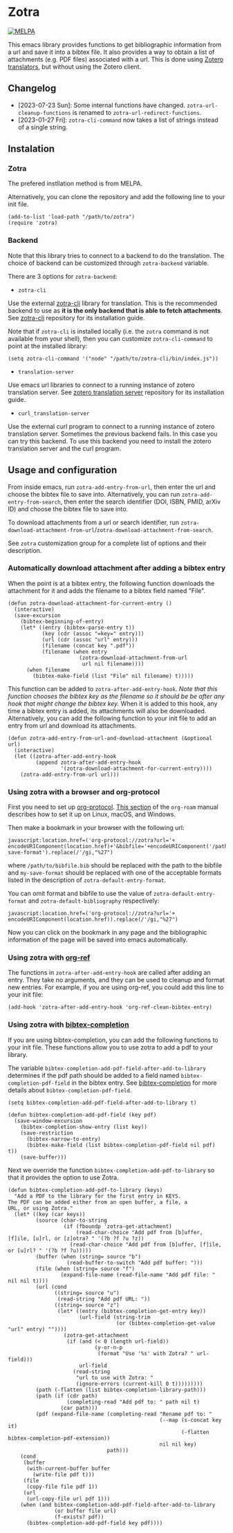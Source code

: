 # Zotra

[![MELPA](https://melpa.org/packages/zotra-badge.svg)](https://melpa.org/#/zotra)

This emacs library provides functions to get bibliographic information from a url and save it into a bibtex file.
It also provides a way to obtain a list of attachments (e.g. PDF files) associated with a url.
This is done using [Zotero translators](https://www.zotero.org/support/translators), but without using the Zotero client.

## Changelog

- [2023-07-23 Sun]: Some internal functions have changed. `zotra-url-cleanup-functions` is renamed to `zotra-url-redirect-functions`.
- [2023-01-27 Fri]: `zotra-cli-command` now takes a list of strings instead of a single string.

## Instalation

### Zotra

The prefered instllation method is from MELPA.

Alternatively, you can clone the repository and add the following line to your init file.

``` emacs-lisp
(add-to-list 'load-path "/path/to/zotra")
(require 'zotra)
```

### Backend

Note that this library tries to connect to a backend to do the translation.
The choice of backend can be customized through `zotra-backend` variable.

There are 3 options for `zotra-backend`:
- `zotra-cli`

Use the external [zotra-cli](https://github.com/mpedramfar/zotra-cli) library for translation.
This is the recommended backend to use as **it is the only backend that is able to fetch attachments**.
See [zotra-cli](https://github.com/mpedramfar/zotra-cli) repository for its installation guide.

Note that if `zotra-cli` is installed locally (i.e. the `zotra` command is not available from your shell), then you can customize `zotra-cli-command` to point at the installed library:
```elisp
(setq zotra-cli-command '("node" "/path/to/zotra-cli/bin/index.js"))
```


- `translation-server`

Use emacs url libraries to connect to a running instance of zotero translation server.
See [zotero translation server](https://github.com/zotero/translation-server/) repository for its installation guide.

- `curl_translation-server`

Use the external curl program to connect to a running instance of zotero translation server.
Sometimes the previous backend fails. In this case you can try this backend.
To use this backend you need to install the zotero translation server and the curl program.

## Usage and configuration

From inside emacs, run `zotra-add-entry-from-url`, then enter the url and choose the bibtex file to save into.
Alternatively, you can run `zotra-add-entry-from-search`, then enter the search identifier (DOI, ISBN, PMID, arXiv ID) and choose the bibtex file to save into.

To download attachments from a url or search identifier, run `zotra-download-attachment-from-url`/`zotra-download-attachment-from-search`.

See `zotra` customization group for a complete list of options and their description.

### Automatically download attachment after adding a bibtex entry

When the point is at a bibtex entry, the following function downloads the attachment for it and adds the filename to a bibtex field named "File".
```emacs-lisp
(defun zotra-download-attachment-for-current-entry ()
  (interactive)
  (save-excursion
    (bibtex-beginning-of-entry)
    (let* ((entry (bibtex-parse-entry t))
           (key (cdr (assoc "=key=" entry)))
           (url (cdr (assoc "url" entry)))
           (filename (concat key ".pdf"))
           (filename (when entry
                       (zotra-download-attachment-from-url
                        url nil filename))))
      (when filename
        (bibtex-make-field (list "File" nil filename) t)))))
```

This function can be added to `zotra-after-add-entry-hook`. 
*Note that this function chooses the bibtex key as the filename so it should be be after any hook that might change the bibtex key.*
When it is added to this hook, any time a bibtex entry is added, its attachments will also be downloaded.
Alternatively, you can add the following function to your init file to add an entry from url and download its attachments.

```emacs-lisp
(defun zotra-add-entry-from-url-and-download-attachment (&optional url)
  (interactive)
  (let ((zotra-after-add-entry-hook
         (append zotra-after-add-entry-hook
                 '(zotra-download-attachment-for-current-entry))))
    (zotra-add-entry-from-url url)))
```

### Using zotra with a browser and org-protocol

First you need to set up [org-protocol](https://orgmode.org/worg/org-contrib/org-protocol.html). [This section](https://www.orgroam.com/manual.html#Installation-_00281_0029) of the `org-roam` manual describes how to set it up on Linux, macOS, and Windows.

Then make a bookmark in your browser with the following url:
```
javascript:location.href=('org-protocol://zotra?url='+ encodeURIComponent(location.href)+'&bibfile='+encodeURIComponent('/path/to/bibfile.bib')+'&format=my-save-format').replace(/'/gi,"%27")
```
where `/path/to/bibfile.bib` should be replaced with the path to the bibfile and `my-save-format` should be replaced with one of the acceptable formats listed in the description of `zotra-default-entry-format`.

You can omit format and bibfile to use the value of `zotra-default-entry-format` and `zotra-default-bibliography` respectively:
```
javascript:location.href=('org-protocol://zotra?url='+ encodeURIComponent(location.href)).replace(/'/gi,"%27")
```
Now you can click on the bookmark in any page and the bibliographic information of the page will be saved into emacs automatically.

### Using zotra with [org-ref](https://github.com/jkitchin/org-ref)

The functions in `zotra-after-add-entry-hook` are called after adding an entry.
They take no arguments, and they can be used to cleanup and format new entries.
For example, if you are using org-ref, you could add this line to your init file:
```emacs-lisp
(add-hook 'zotra-after-add-entry-hook 'org-ref-clean-bibtex-entry)
```

### Using zotra with [bibtex-completion](https://github.com/tmalsburg/helm-bibtex/)

If you are using bibtex-completion, you can add the following functions to your init file.
These functions allow you to use zotra to add a pdf to your library.

The variable `bibtex-completion-add-pdf-field-after-add-to-library` determines if the pdf path should be added to a field named `bibtex-completion-pdf-field` in the bibtex entry.
See [bibtex-completion](https://github.com/tmalsburg/helm-bibtex/) for more details about `bibtex-completion-pdf-field`.

```emacs-lisp
(setq bibtex-completion-add-pdf-field-after-add-to-library t)

(defun bibtex-completion-add-pdf-field (key pdf)
  (save-window-excursion
    (bibtex-completion-show-entry (list key))
    (save-restriction
      (bibtex-narrow-to-entry)
      (bibtex-make-field (list bibtex-completion-pdf-field nil pdf) t))
    (save-buffer)))
```

Next we override the function `bibtex-completion-add-pdf-to-library` so that it provides the option to use Zotra.

```emacs-lisp
(defun bibtex-completion-add-pdf-to-library (keys)
  "Add a PDF to the library for the first entry in KEYS.
The PDF can be added either from an open buffer, a file, a
URL, or using Zotra."
  (let* ((key (car keys))
         (source (char-to-string
                  (if (fboundp 'zotra-get-attachment)
                      (read-char-choice "Add pdf from [b]uffer, [f]ile, [u]rl, or [z]otra? " '(?b ?f ?u ?z))
                    (read-char-choice "Add pdf from [b]uffer, [f]ile, or [u]rl? " '(?b ?f ?u)))))
         (buffer (when (string= source "b")
                   (read-buffer-to-switch "Add pdf buffer: ")))
         (file (when (string= source "f")
                 (expand-file-name (read-file-name "Add pdf file: " nil nil t))))
         (url (cond
               ((string= source "u")
                (read-string "Add pdf URL: "))
               ((string= source "z")
                (let* ((entry (bibtex-completion-get-entry key))
                       (url-field (string-trim
                                   (or (bibtex-completion-get-value "url" entry) ""))))
                  (zotra-get-attachment
                   (if (and (< 0 (length url-field))
                            (y-or-n-p
                             (format "Use '%s' with Zotra? " url-field)))
                       url-field
                     (read-string
                      "url to use with Zotra: "
                      (ignore-errors (current-kill 0 t)))))))))
         (path (-flatten (list bibtex-completion-library-path)))
         (path (if (cdr path)
                   (completing-read "Add pdf to: " path nil t)
                 (car path)))
         (pdf (expand-file-name (completing-read "Rename pdf to: "
                                                 (--map (s-concat key it)
                                                        (-flatten bibtex-completion-pdf-extension))
                                                 nil nil key)
                                path)))
    (cond
     (buffer
      (with-current-buffer buffer
        (write-file pdf t)))
     (file
      (copy-file file pdf 1))
     (url
      (url-copy-file url pdf 1)))
    (when (and bibtex-completion-add-pdf-field-after-add-to-library
               (or buffer file url)
               (f-exists? pdf))
      (bibtex-completion-add-pdf-field key pdf))))
```
